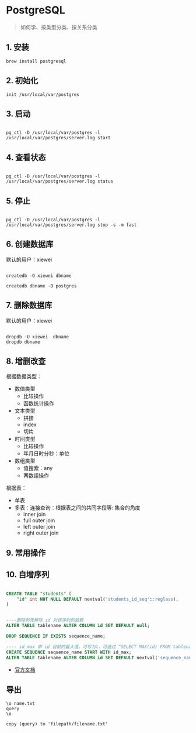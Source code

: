 # PostgreSQL


> 如何学、按类型分类、按关系分类



## 1. 安装

```
brew install postgresql

```

## 2. 初始化

```
init /usr/local/var/postgres

```

## 3. 启动

```

pg_ctl -D /usr/local/var/postgres -l /usr/local/var/postgres/server.log start

```

## 4. 查看状态

```

pg_ctl -D /usr/local/var/postgres -l /usr/local/var/postgres/server.log status

```

## 5. 停止

```

pg_ctl -D /usr/local/var/postgres -l /usr/local/var/postgres/server.log stop -s -m fast

```


## 6. 创建数据库

默认的用户：xiewei

```

createdb -O xiewei dbname

createdb dbname -O postgres

```

## 7. 删除数据库


默认的用户：xiewei

```

dropdb -U xiewei  dbname
dropdb dbname

```

## 8. 增删改查


根据数据类型：

- 数值类型
  - 比较操作
  - 函数统计操作
- 文本类型
  - 拼接
  - index
  - 切片
- 时间类型
  - 比较操作
  - 年月日时分秒：单位
- 数组类型
  - 值搜索：any
  - 两数组操作

根据表：

- 单表
- 多表：连接查询：根据表之间的共同字段等: 集合的角度
  - inner join
  - full outer join
  - left outer join
  - right outer join


## 9. 常用操作


## 10. 自增序列

```sql

CREATE TABLE "students" (
    "id" int NOT NULL DEFAULT nextval('students_id_seq'::reglass),
) 


----删除前先解除 id 对该序列的依赖
ALTER TABLE tablename ALTER COLUMN id SET DEFAULT null;

DROP SEQUENCE IF EXISTS sequence_name;

---- id_max 即 id 目前的最大值，可写为1，可通过 “SELECT MAX(id) FROM tablename” 得到
CREATE SEQUENCE sequence_name START WITH id_max;
ALTER TABLE tablename ALTER COLUMN id SET DEFAULT nextval('sequence_name'::regclass);
```




- [官方文档](https://www.postgresql.org/)

## 导出

```
\o name.txt
query
\o

copy (query) to 'filepath/filename.txt' 

```